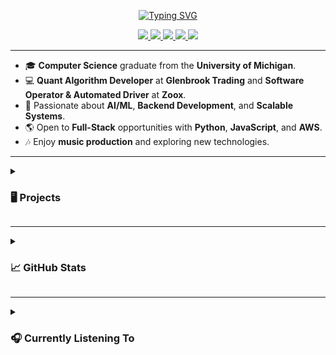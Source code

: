 <p align="center">
  <a href="https://git.io/typing-svg">
    <img src="https://readme-typing-svg.demolab.com?font=Fira+Code&weight=100&size=16&pause=1000&color=88F729&center=true&multiline=true&width=435&height=71&lines=Ezequiel+Cutin;Software+Engineer+-+AI%2FML+Enthusiast;Fullstack+Developer+-+Music+Producer" alt="Typing SVG" />
  </a>
</p>

<p align="center">
  <a href="https://ezequielcutin.github.io/portfolio/">
    <img src="https://img.shields.io/badge/Portfolio-1E90FF?style=flat-square&logo=google-chrome&logoColor=white">
  </a>
  <a href="https://github.com/ezequielcutin/ezequielcutin/blob/main/fullstack%20ezequiel%20cutin%202024.pdf">
    <img src="https://img.shields.io/badge/CV-FF4500?style=flat-square&logo=adobe">
  </a>
  <a href="https://www.linkedin.com/in/ezequiel-cutin/">
    <img src="https://img.shields.io/badge/LinkedIn-0A66C2?style=flat-square&logo=linkedin&logoColor=white">
  </a>
  <a href="mailto:ezequielcutin@gmail.com">
    <img src="https://img.shields.io/badge/Email-D14836?style=flat-square&logo=gmail&logoColor=white">
  </a>
  <a href="https://twitter.com/ezecutin">
    <img src="https://img.shields.io/badge/@ezecutin-000000?style=flat-square&logo=x&logoColor=white">
  </a>
</p>

---

- 🎓 **Computer Science** graduate from the **University of Michigan**.
- 💻 **Quant Algorithm Developer** at **Glenbrook Trading** and **Software Operator & Automated Driver** at **Zoox**.
- 🌱 Passionate about **AI/ML**, **Backend Development**, and **Scalable Systems**.
- 🌎 Open to **Full-Stack** opportunities with **Python**, **JavaScript**, and **AWS**.
- 🎶 Enjoy **music production** and exploring new technologies.

---

<details>
<summary><h3>🖥️ Projects</h3></summary>
<br>

<table>
  <tr>
    <th>AI & Machine Learning</th>
    <th>Backend & Full-Stack Development</th>
  </tr>
  <tr>
    <td>

| **Title** | **Technologies** |
| :--- | :--- |
| [Simple Diffusion](https://github.com/ezequielcutin/simple-diffusion) | ![PyTorch](https://img.shields.io/badge/PyTorch-EE4C2C?style=flat-square&logo=PyTorch&logoColor=white) ![NumPy](https://img.shields.io/badge/NumPy-013243?style=flat-square&logo=NumPy&logoColor=white) ![Matplotlib](https://img.shields.io/badge/Matplotlib-3776AB?style=flat-square&logo=Matplotlib&logoColor=white) |
| [Architectural Style Detection](https://github.com/ezequielcutin/architecture-style-detection) | ![NumPy](https://img.shields.io/badge/NumPy-013243?style=flat-square&logo=NumPy&logoColor=white) ![Torchvision](https://img.shields.io/badge/Torchvision-EE4C2C?style=flat-square&logo=PyTorch&logoColor=white) ![scikit-learn](https://img.shields.io/badge/scikit--learn-F7931E?style=flat-square&logo=scikit-learn&logoColor=white) |
| [AI Music Generation](https://github.com/ezequielcutin/ai-music-project) | ![TensorFlow](https://img.shields.io/badge/TensorFlow-FF6F00?style=flat-square&logo=TensorFlow&logoColor=white) ![Keras](https://img.shields.io/badge/Keras-D00000?style=flat-square&logo=Keras&logoColor=white) ![Python](https://img.shields.io/badge/Python-3776AB?style=flat-square&logo=Python&logoColor=white) |

</td>
<td>

| **Title** | **Technologies** |
| :--- | :--- |
| [Job Application Tracker](https://github.com/ezequielcutin/job-application-tracker) ([Live Demo](https://job-application-tracker-nu.vercel.app/)) | ![TypeScript](https://img.shields.io/badge/TypeScript-3178C6?style=flat-square&logo=TypeScript&logoColor=white) ![Express.js](https://img.shields.io/badge/Express.js-000000?style=flat-square&logo=Express&logoColor=white) ![React](https://img.shields.io/badge/React-61DAFB?style=flat-square&logo=React&logoColor=white) <br> ![Material-UI](https://img.shields.io/badge/Material--UI-0081CB?style=flat-square&logo=Material-UI&logoColor=white) ![Mapbox](https://img.shields.io/badge/Mapbox-000000?style=flat-square&logo=Mapbox&logoColor=white) <br> ![PostgreSQL](https://img.shields.io/badge/PostgreSQL-336791?style=flat-square&logo=PostgreSQL&logoColor=white) ![Vercel](https://img.shields.io/badge/Vercel-000000?style=flat-square&logo=Vercel&logoColor=white) ![Render](https://img.shields.io/badge/Render-0468D7?style=flat-square&logo=Render&logoColor=white) |
| [Ticket Management Microservice](https://github.com/ezequielcutin/rayca-eval) | ![Node.js](https://img.shields.io/badge/Node.js-339933?style=flat-square&logo=Node.js&logoColor=white) ![Express.js](https://img.shields.io/badge/Express.js-000000?style=flat-square&logo=Express&logoColor=white) ![MongoDB](https://img.shields.io/badge/MongoDB-47A248?style=flat-square&logo=MongoDB&logoColor=white) |
| [Wikipedia Search Engine](https://github.com/ezequielcutin/wikipedia-search-engine) | ![React](https://img.shields.io/badge/React-61DAFB?style=flat-square&logo=React&logoColor=white) ![AWS](https://img.shields.io/badge/AWS-232F3E?style=flat-square&logo=Amazon-AWS&logoColor=white) ![Hadoop](https://img.shields.io/badge/Hadoop-66CCFF?style=flat-square&logo=Apache-Hadoop&logoColor=white) |
| [Custom MapReduce](https://github.com/abtaylor02/p4-mapreduce) | ![Python](https://img.shields.io/badge/Python-3776AB?style=flat-square&logo=Python&logoColor=white) ![TCP](https://img.shields.io/badge/TCP-00A4EF?style=flat-square&logoColor=white) ![UDP](https://img.shields.io/badge/UDP-007ACC?style=flat-square&logoColor=white) |
| [GoBank](https://github.com/ezequielcutin/gobank) | ![Go](https://img.shields.io/badge/Go-00ADD8?style=flat-square&logo=Go&logoColor=white) ![PostgreSQL](https://img.shields.io/badge/PostgreSQL-316192?style=flat-square&logo=PostgreSQL&logoColor=white) ![Docker](https://img.shields.io/badge/Docker-2496ED?style=flat-square&logo=Docker&logoColor=white) |

</td>
</tr>
</table>

<table>
  <tr>
    <th>Frontend & Graphics</th>
    <th>Web Applications & APIs</th>
  </tr>
  <tr>
    <td>

| **Title** | **Technologies** |
| :--- | :--- |
| [Fractal Mountain Generator](https://github.com/ezequielcutin/fractal-mountain) | ![JavaScript](https://img.shields.io/badge/JavaScript-F7DF1E?style=flat-square&logo=JavaScript&logoColor=black) ![WebGL](https://img.shields.io/badge/WebGL-990000?style=flat-square&logo=WebGL&logoColor=white) |
| [WebGL Pyramid](https://github.com/ezequielcutin/webgl-pyramid) | ![HTML5](https://img.shields.io/badge/HTML5-E34F26?style=flat-square&logo=HTML5&logoColor=white) ![WebGL](https://img.shields.io/badge/WebGL-990000?style=flat-square&logo=WebGL&logoColor=white) |

</td>
<td>

| **Title** | **Technologies** |
| :--- | :--- |
| [Insta485](https://github.com/abtaylor02/p3-insta485-clientside) | ![Flask](https://img.shields.io/badge/Flask-000000?style=flat-square&logo=Flask&logoColor=white) ![React](https://img.shields.io/badge/React-61DAFB?style=flat-square&logo=React&logoColor=white) ![SQLite](https://img.shields.io/badge/SQLite-003B57?style=flat-square&logo=SQLite&logoColor=white) |
| [Spotify to MP3](https://github.com/ezequielcutin/spotify-to-mp3) | ![Spotify](https://img.shields.io/badge/Spotify-1DB954?style=flat-square&logo=Spotify&logoColor=white) ![Flask](https://img.shields.io/badge/Flask-000000?style=flat-square&logo=Flask&logoColor=white) ![Python](https://img.shields.io/badge/Python-3776AB?style=flat-square&logo=Python&logoColor=white) |
| [European Flights Web-App](https://github.com/ezequielcutin/dinoSOAR) | ![Node.js](https://img.shields.io/badge/Node.js-339933?style=flat-square&logo=Node.js&logoColor=white) ![Express.js](https://img.shields.io/badge/Express.js-000000?style=flat-square&logo=Express&logoColor=white) ![JavaScript](https://img.shields.io/badge/JavaScript-F7DF1E?style=flat-square&logo=JavaScript&logoColor=black) |

</td>
  </tr>
</table>

</details>

---

<details>
<summary><h3>📈 GitHub Stats</h3></summary>
<br>
<p align="center">
  <img src="http://github-profile-summary-cards.vercel.app/api/cards/profile-details?username=ezequielcutin&theme=github_dark" alt="Profile Details" />
  <img src="http://github-profile-summary-cards.vercel.app/api/cards/repos-per-language?username=ezequielcutin&theme=github_dark" alt="Top Languages" />
  <img src="http://github-profile-summary-cards.vercel.app/api/cards/stats?username=ezequielcutin&theme=github_dark" alt="Stats" />
</p>
</details>

---

<details>
<summary><h3>🎧 Currently Listening To</h3></summary>
<br>
<p align="center">
  <!-- Spotify integration will be added soon -->
  <img src="https://spotify-github-profile.vercel.app/api/view?uid=ezecutin&cover_image=true&theme=default&show_offline=false&background_color=121212&interchange=true&bar_color=53b14f&bar_color_cover=true" alt="Spotify Now Playing" />
</p>
</details>
